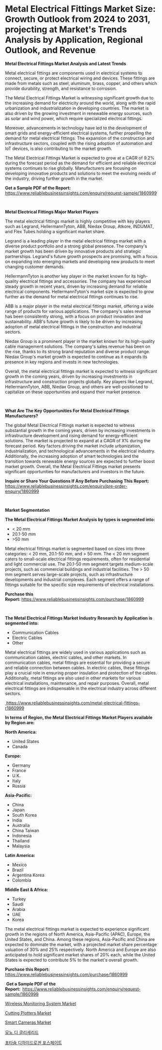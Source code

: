 <p><h1>Metal Electrical Fittings Market Size: Growth Outlook from 2024 to 2031, projecting at Market's Trends Analysis by Application, Regional Outlook, and Revenue</h1></p><p><strong>Metal Electrical Fittings Market Analysis and Latest Trends</strong></p>
<p><p>Metal electrical fittings are components used in electrical systems to connect, secure, or protect electrical wiring and devices. These fittings are made from metals such as steel, aluminum, brass, copper, and others which provide durability, strength, and resistance to corrosion.</p><p>The Metal Electrical Fittings Market is witnessing significant growth due to the increasing demand for electricity around the world, along with the rapid urbanization and industrialization in developing countries. The market is also driven by the growing investment in renewable energy sources, such as solar and wind power, which require specialized electrical fittings.</p><p>Moreover, advancements in technology have led to the development of smart grids and energy-efficient electrical systems, further propelling the demand for metal electrical fittings. The expansion of the construction and infrastructure sectors, coupled with the rising adoption of automation and IoT devices, is also contributing to the market growth.</p><p>The Metal Electrical Fittings Market is expected to grow at a CAGR of 9.2% during the forecast period as the demand for efficient and reliable electrical systems continues to rise globally. Manufacturers are focusing on developing innovative products and solutions to meet the evolving needs of the industry, driving further growth in the market.</p></p>
<p><strong>Get a Sample PDF of the Report:&nbsp;</strong> <a href="https://www.reliablebusinessinsights.com/enquiry/request-sample/1860999">https://www.reliablebusinessinsights.com/enquiry/request-sample/1860999</a></p>
<p>&nbsp;</p>
<p><strong>Metal Electrical Fittings Major Market Players</strong></p>
<p><p>The metal electrical fittings market is highly competitive with key players such as Legrand, HellermannTyton, ABB, Niedax Group, Atkore, INDUMAT, and Flex Tubes holding a significant market share. </p><p>Legrand is a leading player in the metal electrical fittings market with a diverse product portfolio and a strong global presence. The company's market growth has been driven by innovative products and strategic partnerships. Legrand's future growth prospects are promising, with a focus on expanding into emerging markets and developing new products to meet changing customer demands.</p><p>HellermannTyton is another key player in the market known for its high-quality electrical fittings and accessories. The company has experienced steady growth in recent years, driven by increasing demand for reliable electrical components. HellermannTyton's market size is expected to grow further as the demand for metal electrical fittings continues to rise.</p><p>ABB is a major player in the metal electrical fittings market, offering a wide range of products for various applications. The company's sales revenue has been consistently strong, with a focus on product innovation and sustainability. ABB's future growth is likely to be driven by increasing adoption of metal electrical fittings in the construction and industrial sectors.</p><p>Niedax Group is a prominent player in the market known for its high-quality cable management solutions. The company's sales revenue has been on the rise, thanks to its strong brand reputation and diverse product range. Niedax Group's market growth is expected to continue as it expands its presence in key regions and invests in new technologies.</p><p>Overall, the metal electrical fittings market is expected to witness significant growth in the coming years, driven by increasing investments in infrastructure and construction projects globally. Key players like Legrand, HellermannTyton, ABB, Niedax Group, and others are well-positioned to capitalize on these opportunities and expand their market presence.</p></p>
<p>&nbsp;</p>
<p><strong>What Are The Key Opportunities For Metal Electrical Fittings Manufacturers?</strong></p>
<p><p>The global Metal Electrical Fittings market is expected to witness substantial growth in the coming years, driven by increasing investments in infrastructure development and rising demand for energy-efficient solutions. The market is projected to expand at a CAGR of X% during the forecast period. Key factors driving the market include urbanization, industrialization, and technological advancements in the electrical industry. Additionally, the increasing adoption of smart technologies and the transition towards renewable energy sources are expected to further boost market growth. Overall, the Metal Electrical Fittings market presents significant opportunities for manufacturers and investors in the future.</p></p>
<p><strong>Inquire or Share Your Questions If Any Before Purchasing This Report:</strong> <a href="https://www.reliablebusinessinsights.com/enquiry/pre-order-enquiry/1860999">https://www.reliablebusinessinsights.com/enquiry/pre-order-enquiry/1860999</a></p>
<p>&nbsp;</p>
<p><strong>Market Segmentation</strong></p>
<p><strong>The Metal Electrical Fittings Market Analysis by types is segmented into:</strong></p>
<p><ul><li>< 20 mm</li><li>20.1-50 mm</li><li>>50 mm</li></ul></p>
<p><p>Metal electrical fittings market is segmented based on sizes into three categories: < 20 mm, 20.1-50 mm, and > 50 mm. The < 20 mm segment caters to small-scale electrical fittings requirements, often for residential and light commercial use. The 20.1-50 mm segment targets medium-scale projects, such as commercial buildings and industrial facilities. The > 50 mm segment serves large-scale projects, such as infrastructure developments and industrial complexes. Each segment offers a range of fittings suitable for the specific size requirements of electrical installations.</p></p>
<p><strong>Purchase this Report:&nbsp;</strong><a href="https://www.reliablebusinessinsights.com/purchase/1860999">https://www.reliablebusinessinsights.com/purchase/1860999</a></p>
<p>&nbsp;</p>
<p><strong>The Metal Electrical Fittings Market Industry Research by Application is segmented into:</strong></p>
<p><ul><li>Communication Cables</li><li>Electric Cables</li><li>Other</li></ul></p>
<p><p>Metal electrical fittings are widely used in various applications such as communication cables, electric cables, and other markets. In communication cables, metal fittings are essential for providing a secure and reliable connection between cables. In electric cables, these fittings play a crucial role in ensuring proper insulation and protection of the cables. Additionally, metal fittings are also used in other markets for various electrical installations, maintenance, and repair purposes. Overall, metal electrical fittings are indispensable in the electrical industry across different sectors.</p></p>
<p><a href="https://www.reliablebusinessinsights.com/metal-electrical-fittings-r1860999">&nbsp;https://www.reliablebusinessinsights.com/metal-electrical-fittings-r1860999</a></p>
<p><strong>In terms of Region, the Metal Electrical Fittings Market Players available by Region are:</strong></p>
<p>
    <p> <strong> North America: </strong>
        <ul>
            <li>United States</li>
            <li>Canada</li>
        </ul>
        </p> 
    <p> <strong> Europe: </strong>
        <ul>
            <li>Germany</li>
            <li>France</li>
            <li>U.K.</li>
            <li>Italy</li>
            <li>Russia</li>
        </ul>
        </p> 
    <p> <strong> Asia-Pacific: </strong>
        <ul>
            <li>China</li>
            <li>Japan</li>
            <li>South Korea</li>
            <li>India</li>
            <li>Australia</li>
            <li>China Taiwan</li>
            <li>Indonesia</li>
            <li>Thailand</li>
            <li>Malaysia</li>
        </ul>
        </p> 
    <p> <strong> Latin America: </strong>
        <ul>
            <li>Mexico</li>
            <li>Brazil</li>
            <li>Argentina Korea</li>
            <li>Colombia</li>
        </ul>
        </p> 
    <p> <strong> Middle East & Africa: </strong>
        <ul>
            <li>Turkey</li>
            <li>Saudi</li>
            <li>Arabia</li>
            <li>UAE</li>
            <li>Korea</li>
        </ul>
    </p>
    </p>
<p><p>The metal electrical fittings market is expected to experience significant growth in the regions of North America, Asia-Pacific (APAC), Europe, the United States, and China. Among these regions, Asia-Pacific and China are expected to dominate the market, with a projected market share percentage valuation of 30% and 25% respectively. North America and Europe are also anticipated to hold significant market shares of 20% each, while the United States is expected to contribute 5% to the market's overall growth.</p></p>
<p><strong>Purchase this Report: </strong><a href="https://www.reliablebusinessinsights.com/purchase/1860999">https://www.reliablebusinessinsights.com/purchase/1860999</a></p>
<p>&nbsp;<strong>Get a Sample PDF of the Report:&nbsp;&nbsp;</strong><a href="https://www.reliablebusinessinsights.com/enquiry/request-sample/1860999">https://www.reliablebusinessinsights.com/enquiry/request-sample/1860999</a></p>
<p><strong></strong></p>
<p><p><a href="https://github.com/topanyudistiraadinugraha/Market-Research-Report-List-1/blob/main/wireless-monitoring-system-market.md">Wireless Monitoring System Market</a></p><p><a href="https://github.com/philipWlf74/Market-Research-Report-List-1/blob/main/cutting-plotters-market.md">Cutting Plotters Market</a></p><p><a href="https://medium.com/@aaronschoen2023/insights-into-smart-cameras-market-share-and-competitive-landscape-for-period-from-2024-to-2031-69c7f3244d89?postPublishedType=initial">Smart Cameras Market</a></p><p><a href="https://github.com/fernandotryO5lson96765/Market-Research-Report-List-3/blob/main/403595869079.md">모노 디 글리세리드</a></p><p><a href="https://github.com/JosefaRice/Market-Research-Report-List-2/blob/main/151983069080.md">포타슘 디하이드로겐 포스페이트</a></p></p>